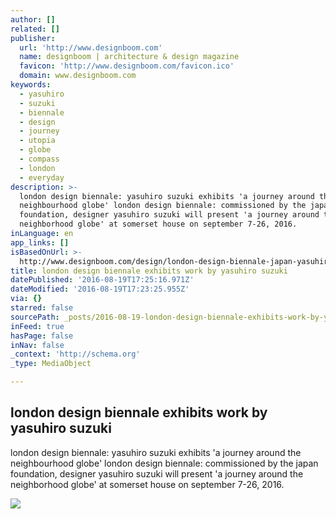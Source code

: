 ```yaml
---
author: []
related: []
publisher:
  url: 'http://www.designboom.com'
  name: designboom | architecture & design magazine
  favicon: 'http://www.designboom.com/favicon.ico'
  domain: www.designboom.com
keywords:
  - yasuhiro
  - suzuki
  - biennale
  - design
  - journey
  - utopia
  - globe
  - compass
  - london
  - everyday
description: >-
  london design biennale: yasuhiro suzuki exhibits 'a journey around the
  neighbourhood globe' london design biennale: commissioned by the japan
  foundation, designer yasuhiro suzuki will present 'a journey around the
  neighborhood globe' at somerset house on september 7-26, 2016.
inLanguage: en
app_links: []
isBasedOnUrl: >-
  http://www.designboom.com/design/london-design-biennale-japan-yasuhiro-suzuki-a-journey-around-the-neighbourhood-globe-noriko-kawakami-08-10-2016/
title: london design biennale exhibits work by yasuhiro suzuki
datePublished: '2016-08-19T17:25:16.971Z'
dateModified: '2016-08-19T17:23:25.955Z'
via: {}
starred: false
sourcePath: _posts/2016-08-19-london-design-biennale-exhibits-work-by-yasuhiro-suzuki.md
inFeed: true
hasPage: false
inNav: false
_context: 'http://schema.org'
_type: MediaObject

---
```

<article style=""><h1>london design biennale exhibits work by yasuhiro suzuki</h1><p>london design biennale: yasuhiro suzuki exhibits 'a journey around the neighbourhood globe' london design biennale: commissioned by the japan foundation, designer yasuhiro suzuki will present 'a journey around the neighborhood globe' at somerset house on september 7-26, 2016.</p><img src="http://www.designboom.com/wp-content/uploads/2016/08/london-design-biennale-2016-yasuhiro-suzuki-japan-journey-around-the-neighborhood-globe-designboom-05.jpg" /></article>